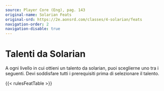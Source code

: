 ```yaml
---
source: Player Core (Eng), pag. 143
original-name: Solarian Feats
original-srd: https://2e.aonsrd.com/classes/4-solarian/feats
navigation-order: 2
navigation-disable: true
---
```


# Talenti da Solarian

A ogni livello in cui ottieni un talento da solarian, puoi sceglierne uno tra i
seguenti. Devi soddisfare tutti i prerequisiti prima di selezionare il talento.

{{< rulesFeatTable >}}

